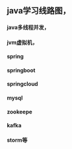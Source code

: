 ## java学习线路图，
#### java多线程并发，
#### jvm虚拟机，
#### spring
#### springboot
#### springcloud
#### mysql 
#### zookeepe
#### kafka
#### storm等